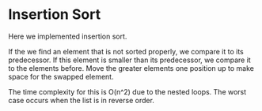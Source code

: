 # Insertion Sort

Here we implemented insertion sort.

If the we find an element that is not sorted properly, we compare it to its
predecessor. If this element is smaller than its predecessor, we compare it
to the elements before. Move the greater elements one position up to make space
for the swapped element.

The time complexity for this is O(n^2) due to the nested loops. The worst
case occurs when the list is in reverse order.

